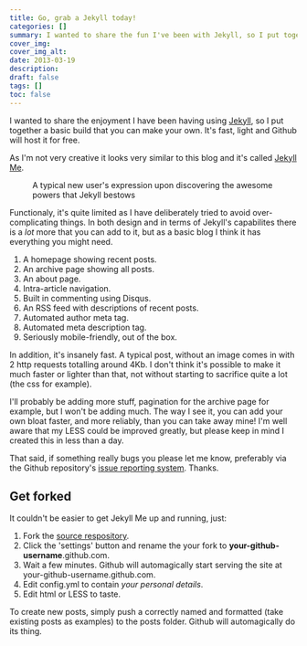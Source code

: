 ```yaml
---
title: Go, grab a Jekyll today!
categories: [] 
summary: I wanted to share the fun I've been with Jekyll, so I put together a  build that you can easily make your own. It's fast, light and Github will host it for free.
cover_img:
cover_img_alt:
date: 2013-03-19
description:
draft: false
tags: []
toc: false
---
```


I wanted to share the enjoyment I have been having using [Jekyll](http://jekyllrb.com/), so I put together a basic build that you can make your own. It's fast, light and Github will host it for free.

As I'm not very creative it looks very similar to this blog and it's called [Jekyll Me](http://nternetinspired.github.com/).

<figure><img src="/img/monster-man.jpg" alt="" />
	<figcaption>A typical new user's expression upon discovering the awesome powers that Jekyll bestows</figcaption>
</figure>

Functionaly, it's quite limited as I have deliberately tried to avoid over-complicating things. In both design and in terms of Jekyll's capabilites there is a *lot* more that you can add to it, but as a basic blog I think it has everything you might need.

1. A homepage showing recent posts.
2. An archive page showing all posts.
3. An about page.
3. Intra-article navigation.
4. Built in commenting using Disqus.
6. An RSS feed with descriptions of recent posts.
7. Automated author meta tag.
8. Automated meta description tag.
9. Seriously mobile-friendly, out of the box.

In addition, it's insanely fast. A typical post, without an image comes in with 2 http requests totalling around 4Kb. I don't think it's possible to make it much faster or lighter than that, not without starting to sacrifice quite a lot (the css for example).

<p data-pullquote="…you can add your own bloat faster, and more reliably, than you can take away mine!">I'll probably be adding more stuff, pagination for the archive page for example, but I won't be adding much. The way I see it, you can add your own bloat faster, and more reliably, than you can take away mine! I'm well aware that my LESS could be improved greatly, but please keep in mind I created this in less than a day.</p>

That said, if something really bugs you please let me know, preferably via the Github repository's [issue reporting system](https://github.com/nternetinspired/nternetinspired.github.com/issues). Thanks.

## Get forked
It couldn't be easier to get Jekyll Me up and running, just:

1. Fork the [source respository](https://github.com/nternetinspired/nternetinspired.github.com).
2. Click the 'settings' button and rename the your fork to <strong>your-github-username</strong>.github.com.
3. Wait a few minutes. Github will automagically start serving the site at your-github-username.github.com.
4. Edit config.yml to contain _your personal details_.
5. Edit html or LESS to taste.

To create new posts, simply push a correctly named and formatted (take existing posts as examples) to the posts folder. Github will automagically do its thing.

